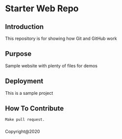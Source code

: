 # Starter Web Repo

## Introduction

This repository is for showing how Git and GitHub work

## Purpose

Sample website with plenty of files for demos

## Deployment

This is a sample project

## How To Contribute
	
	Make pull request.

###

Copyright@2020